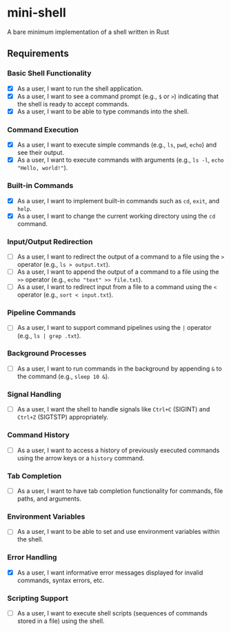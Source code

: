 # mini-shell 
A bare minimum implementation of a shell written in Rust

## Requirements

### Basic Shell Functionality
- [X] As a user, I want to run the shell application.
- [X] As a user, I want to see a command prompt (e.g., `$` or `>`) indicating that the shell is ready to accept commands.
- [X] As a user, I want to be able to type commands into the shell.

### Command Execution
- [X] As a user, I want to execute simple commands (e.g., `ls`, `pwd`, `echo`) and see their output.
- [X] As a user, I want to execute commands with arguments (e.g., `ls -l`, `echo "Hello, world!"`).

### Built-in Commands
- [X] As a user, I want to implement built-in commands such as `cd`, `exit`, and `help`.
- [X] As a user, I want to change the current working directory using the `cd` command.

### Input/Output Redirection
- [ ] As a user, I want to redirect the output of a command to a file using the `>` operator (e.g., `ls > output.txt`).
- [ ] As a user, I want to append the output of a command to a file using the `>>` operator (e.g., `echo "text" >> file.txt`).
- [ ] As a user, I want to redirect input from a file to a command using the `<` operator (e.g., `sort < input.txt`).

### Pipeline Commands
- [ ] As a user, I want to support command pipelines using the `|` operator (e.g., `ls | grep .txt`).

### Background Processes
- [ ] As a user, I want to run commands in the background by appending `&` to the command (e.g., `sleep 10 &`).

### Signal Handling
- [ ] As a user, I want the shell to handle signals like `Ctrl+C` (SIGINT) and `Ctrl+Z` (SIGTSTP) appropriately.

### Command History
- [ ] As a user, I want to access a history of previously executed commands using the arrow keys or a `history` command.

### Tab Completion
- [ ] As a user, I want to have tab completion functionality for commands, file paths, and arguments.

### Environment Variables
- [ ] As a user, I want to be able to set and use environment variables within the shell.

### Error Handling
- [X] As a user, I want informative error messages displayed for invalid commands, syntax errors, etc.

### Scripting Support
- [ ] As a user, I want to execute shell scripts (sequences of commands stored in a file) using the shell.

